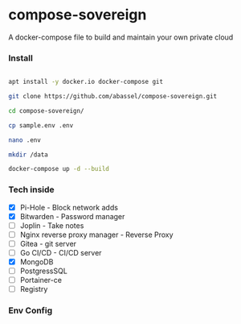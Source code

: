 # compose-sovereign
A docker-compose file to build and maintain your own private cloud

### Install

```bash

apt install -y docker.io docker-compose git

git clone https://github.com/abassel/compose-sovereign.git

cd compose-sovereign/

cp sample.env .env

nano .env

mkdir /data

docker-compose up -d --build

```

### Tech inside

- [x] Pi-Hole - Block network adds
- [x] Bitwarden - Password manager
- [ ] Joplin - Take notes
- [ ] Nginx reverse proxy manager - Reverse Proxy
- [ ] Gitea - git server
- [ ] Go CI/CD - CI/CD server
- [x] MongoDB
- [ ] PostgressSQL
- [ ] Portainer-ce
- [ ] Registry

### Env Config

